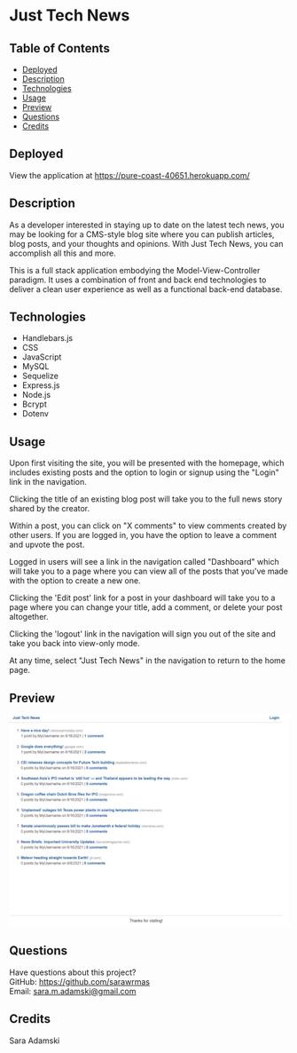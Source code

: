 # Just Tech News

## Table of Contents
* [Deployed](#deployed)
* [Description](#description)
* [Technologies](#technologies)
* [Usage](#usage)
* [Preview](#preview)
* [Questions](#questions)
* [Credits](#credits)

## Deployed
View the application at https://pure-coast-40651.herokuapp.com/

## Description
As a developer interested in staying up to date on the latest tech news, you may be looking for a CMS-style blog site where you can publish articles, blog posts, and your thoughts and opinions. With Just Tech News, you can accomplish all this and more.

This is a full stack application embodying the Model-View-Controller paradigm. It uses a combination of front and back end technologies to deliver a clean user experience as well as a functional back-end database.

## Technologies
* Handlebars.js
* CSS
* JavaScript
* MySQL
* Sequelize
* Express.js
* Node.js
* Bcrypt
* Dotenv

## Usage
Upon first visiting the site, you will be presented with the homepage, which includes existing posts and the option to login or signup using the "Login" link in the navigation.

Clicking the title of an existing blog post will take you to the full news story shared by the creator.

Within a post, you can click on "X comments" to view comments created by other users. If you are logged in, you have the option to leave a comment and upvote the post.

Logged in users will see a link in the navigation called "Dashboard" which will take you to a page where you can view all of the posts that you've made with the option to create a new one.

Clicking the 'Edit post' link for a post in your dashboard will take you to a page where you can change your title, add a comment, or delete your post altogether.

Clicking the 'logout' link in the navigation will sign you out of the site and take you back into view-only mode.

At any time, select "Just Tech News" in the navigation to return to the home page.

## Preview
![screenshot](public/assets/images/screenshot.png)

## Questions
Have questions about this project?  
GitHub: https://github.com/sarawrmas  
Email: sara.m.adamski@gmail.com

## Credits
Sara Adamski